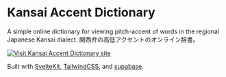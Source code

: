 # Kansai Accent Dictionary 

A simple online dictionary for viewing pitch-accent of words in the regional Japanese Kansai dialect.
関西弁の高低アクセントのオンライン辞書。


[![Visit Kansai Accent Dictionary site](https://img.shields.io/badge/%20Visit%20Site-▸-6366f1?style=for-the-badge)](https://kansai.milkyskies.dev/) 

Built with [SvelteKit](https://kit.svelte.dev/), [TailwindCSS](https://tailwindcss.com/), and [supabase](https://supabase.com/).

